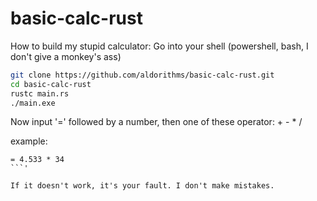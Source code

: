 # basic-calc-rust

How to build my stupid calculator:
Go into your shell (powershell, bash, I don't give a monkey's ass)
```sh
git clone https://github.com/aldorithms/basic-calc-rust.git
cd basic-calc-rust
rustc main.rs
./main.exe
```

Now input '=' followed by a number, then one of these operator: + - * /

example:

```
= 4.533 * 34
```'

If it doesn't work, it's your fault. I don't make mistakes.
